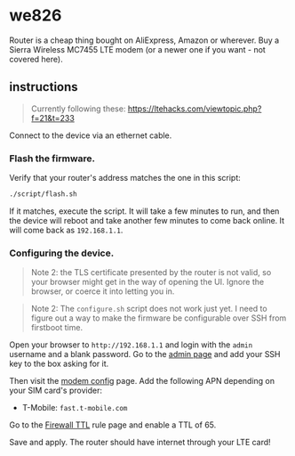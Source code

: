# we826

Router is a cheap thing bought on AliExpress, Amazon or wherever. Buy a Sierra Wireless MC7455 LTE modem (or a newer one if you want - not covered here).

## instructions

> Currently following these: https://ltehacks.com/viewtopic.php?f=21&t=233 

Connect to the device via an ethernet cable.

### Flash the firmware. 

Verify that your router's address matches the one in this script:

```bash
./script/flash.sh
```

If it matches, execute the script. It will take a few minutes to run, and then the device will reboot and take another few minutes to come back online. It will come back as `192.168.1.1`.

### Configuring the device.

> Note 2: the TLS certificate presented by the router is not valid, so your browser might get in the way of opening the UI. Ignore the browser, or coerce it into letting you in.

> Note 2: The `configure.sh` script does not work just yet. I need to figure out a way to make the firmware be configurable over SSH from firstboot time.

Open your browser to `http://192.168.1.1` and login with the `admin` username and a blank password. Go to the [admin page](http://192.168.1.1/cgi-bin/luci/admin/system/admin) and add your SSH key to the box asking for it.

Then visit the [modem config](http://192.168.1.1/cgi-bin/luci/admin/modem/prof) page. Add the following APN depending on your SIM card's provider:

- T-Mobile: `fast.t-mobile.com`

Go to the [Firewall TTL](http://192.168.1.1/cgi-bin/luci/admin/network/firewall/ttl) rule page and enable a TTL of 65.

Save and apply. The router should have internet through your LTE card!